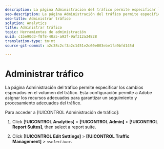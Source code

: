 ```yaml
---
description: La página Administración del tráfico permite especificar los cambios esperados en el volumen del tráfico. Esta configuración permite a Adobe asignar los recursos adecuados para garantizar un seguimiento y procesamiento adecuados del tráfico.
seo-description: La página Administración del tráfico permite especificar los cambios esperados en el volumen del tráfico. Esta configuración permite a Adobe asignar los recursos adecuados para garantizar un seguimiento y procesamiento adecuados del tráfico.
seo-title: Administrar tráfico
solution: Analytics
title: Administrar tráfico
topic: Herramientas de administración
uuid: c1be90d3-f8f8-40a5-a93f-9af312a34828
translation-type: tm+mt
source-git-commit: a2c38c2cf3a2c1451e2c60e003ebe1fa9bfd145d

---
```



# Administrar tráfico

La página Administración del tráfico permite especificar los cambios esperados en el volumen del tráfico. Esta configuración permite a Adobe asignar los recursos adecuados para garantizar un seguimiento y procesamiento adecuados del tráfico.

Para acceder a [!UICONTROL Administración de tráfico]:

1. Click **[!UICONTROL Analytics]** &gt; **[!UICONTROL Admin]** &gt; **[!UICONTROL Report Suites]**, then select a report suite.

1. Click **[!UICONTROL Edit Settings]** &gt; **[!UICONTROL Traffic Management]** &gt; *`<selection>`*.
